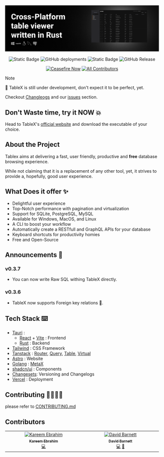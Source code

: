 <p align="center">
  <img src="./docs/billboard.png">
</p>
<div align="center">
  <img alt="Static Badge" src="https://img.shields.io/badge/bun-v1.1.26%20-white">
  <img alt="GitHub deployments" src="https://img.shields.io/github/deployments/kareemmahlees/tablex/production?label=production">

<img alt="Static Badge" src="https://img.shields.io/badge/cargo-v1.74.1-orange">
<img alt="GitHub Release" src="https://img.shields.io/github/v/release/kareemmahlees/tablex">

[![Ceasefire Now](https://badge.techforpalestine.org/default)](https://techforpalestine.org/learn-more)
[![All Contributors](https://img.shields.io/github/all-contributors/kareemmahlees/tablex?color=ee8449)](#contributors)

</div>

> [!NOTE]
> 🚧
> TableX is still under development, don't expect it to be perfect, yet.

Checkout [Changleogs](./apps/core/CHANGELOG.md) and our [issues](https://github.com/kareemmahlees/tablex/issues) section.

## Don't Waste time, try it NOW 💥

Head to TableX's [official website](https://tablex-tan.vercel.app/) and download the executable of your choice.

## About the Project

Tablex aims at delivering a fast, user friendly, productive and **free** database browsing experience.

While not claiming that it is a replacement of any other tool, yet, it strives to provide a, hopefully, good user experience.

## What Does it offer ✨

- Delightful user experience
- Top-Notch performance with pagination and virtualization
- Support for SQLite, PostgreSQL, MySQL
- Available for Windows, MacOS, and Linux
- A CLI to boost your workflow
- Automatically create a RESTfull and GraphQL APIs for your database
- Keyboard shortcuts for productivity homies
- Free and Open-Source

## Announcements 🎉

### v0.3.7

- You can now write Raw SQL withing TableX directly.

### v0.3.6

- TableX now supports Foreign key relations 🔗.

## Tech Stack ⌨️

- [Tauri](https://tauri.app/) :
  - [React](https://react.dev/) + [Vite](https://vitejs.dev/) : Frontend
  - [Rust](https://www.rust-lang.org/) : Backend
- [Tailwind](https://tailwindcss.com/) : CSS Framework
- [Tanstack](https://tanstack.com/) : [Router](https://tanstack.com/router/latest), [Query](https://tanstack.com/query/latest), [Table](https://tanstack.com/table/v8), [Virtual](https://tanstack.com/virtual/latest)
- [Astro](https://astro.build/) : Website
- [Golang](https://go.dev) : [MetaX](https://github.com/kareemmahlees/meta-x)
- [shadcn/ui](https://ui.shadcn.com/) : Components
- [Changesets](https://github.com/changesets/changesets): Versioning and Changelogs
- [Vercel](https://vercel.com/) : Deployment

<!-- ## Keyboard Shortcuts -->

<!-- | Shortcut                       | Description                       |
| ------------------------------ | --------------------------------- |
| <kbd>Ctrl</kbd> + <kbd>k</kbd> | open command palette              |
| <kbd>Ctrl</kbd> + <kbd>s</kbd> | focus search input                |
| <kbd>Ctrl</kbd> + <kbd>a</kbd> | select or deselect all            |
| <kbd>Ctrl</kbd> + <kbd>c</kbd> | copy selected rows into clipboard |
| <kbd>Delete</kbd>              | delete selected rows              | -->

## Contributing 🫱🏻‍🫲🏻

please refer to [CONTRIBUTING.md](./docs/CONTRIBUTING.md)

## Contributors

<!-- ALL-CONTRIBUTORS-LIST:START - Do not remove or modify this section -->
<!-- prettier-ignore-start -->
<!-- markdownlint-disable -->
<table>
  <tbody>
    <tr>
      <td align="center" valign="top" width="14.28%"><a href="https://kareem-ebrahim.vercel.app/"><img src="https://avatars.githubusercontent.com/u/89863279?v=4?s=100" width="100px;" alt="Kareem Ebrahim"/><br /><sub><b>Kareem Ebrahim</b></sub></a><br /><a href="https://github.com/kareemmahlees/tablex/commits?author=kareemmahlees" title="Code">💻</a></td>
      <td align="center" valign="top" width="14.28%"><a href="http://diffingdiffs.blogspot.com"><img src="https://avatars.githubusercontent.com/u/65244?v=4?s=100" width="100px;" alt="David Barnett"/><br /><sub><b>David Barnett</b></sub></a><br /><a href="https://github.com/kareemmahlees/tablex/commits?author=dbarnett" title="Code">💻</a> <a href="https://github.com/kareemmahlees/tablex/commits?author=dbarnett" title="Documentation">📖</a></td>
    </tr>
  </tbody>
</table>

<!-- markdownlint-restore -->
<!-- prettier-ignore-end -->

<!-- ALL-CONTRIBUTORS-LIST:END -->
<!-- prettier-ignore-start -->
<!-- markdownlint-disable -->

<!-- markdownlint-restore -->
<!-- prettier-ignore-end -->

<!-- ALL-CONTRIBUTORS-LIST:END -->

